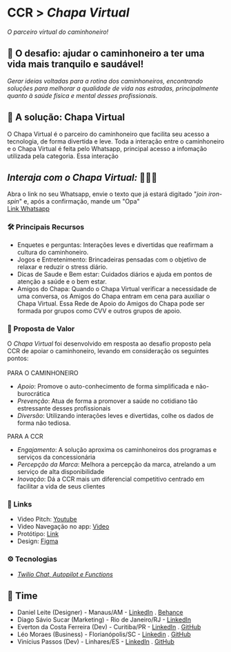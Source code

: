# CCR > *Chapa Virtual*

*O parceiro virtual do caminhoneiro!*

## 🚛 O desafio: ajudar o caminhoneiro a ter uma vida mais tranquilo e saudável!
*Gerar ideias voltadas para a rotina dos caminhoneiros, encontrando soluções para melhorar a qualidade de vida nas estradas, principalmente quanto à saúde física e mental desses profissionais.*

## 🤖 A solução: Chapa Virtual
O Chapa Virtual é o parceiro do caminhoneiro que facilita seu acesso a tecnologia, de forma divertida e leve. Toda a interação entre o caminhoneiro e o Chapa Virtual é feita pelo Whatsapp, principal acesso a infomação utilizada pela categoria. Essa interação

## *Interaja com o Chapa Virtual:* 🦾🦾🦾
Abra o link no seu Whatsapp, envie o texto que já estará digitado "*join iron-spin*" e, após a confirmação, mande um "Opa"<br /> [Link Whatsapp](https://api.whatsapp.com/send?phone=14155238886&text=join%20iron-spin)

### 🛠 Principais Recursos
- Enquetes e perguntas: Interações leves e divertidas que reafirmam a cultura do caminhoneiro.
- Jogos e Entretenimento: Brincadeiras pensadas com o objetivo de relaxar e reduzir o stress diário.
- Dicas de Saude e Bem estar: Cuidados diários e ajuda em pontos de atenção a saúde e o bem estar.
- Amigos do Chapa: Quando o Chapa Virtual verificar a necessidade de uma conversa, os Amigos do Chapa entram em cena para auxiliar o Chapa Virtual. Essa Rede de Apoio do Amigos do Chapa pode ser formada por grupos como CVV e outros grupos de apoio.

### 🤝 Proposta de Valor
O *Chapa Virtual* foi desenvolvido em resposta ao desafio proposto pela CCR de apoiar o caminhoneiro, levando em consideração os seguintes pontos:<br /><br />
PARA O CAMINHONEIRO
- *Apoio*: Promove o auto-conhecimento de forma simplificada e não-burocrática
- *Prevenção*: Atua de forma a promover a saúde no cotidiano tão estressante desses profissionais
- *Diversão*: Utilizando interações leves e divertidas, colhe os dados de forma não tediosa.
 
 PARA A CCR
- *Engajamento*: A solução aproxima os caminhoneiros dos programas e serviços da concessionária
- *Percepção da Marca*: Melhora a percepção da marca, atrelando a um serviço de alta disponibilidade
- *Inovação*: Dá a CCR mais um diferencial competitivo centrado em facilitar a vida de seus clientes
 
 ### 🔗 Links
- Video Pitch: [Youtube]()
- Video Navegação no app: [Video]()
- Protótipo: [Link]()
- Design: [Figma](https://www.figma.com/proto/dkR58hm1XOPw6cpKqVpBJa/Chapa-virtual?node-id=61%3A0&scaling=scale-down)
 
 ### ⚙ Tecnologias
- *[Twilio Chat, Autopilot e Functions](https://www.twilio.com/)* 
 
 ## 💪 Time
- Daniel Leite (Designer) - Manaus/AM - [LinkedIn](https://www.linkedin.com/in/daniel-leite-aa17b843/) . [Behance](https://www.behance.net/danielrodrigo)
- Diago Sávio Sucar (Marketing) - Rio de Janeiro/RJ - [LinkedIn](https://www.linkedin.com/in/diagosucar/)
- Everton da Costa Ferreira (Dev) - Curitiba/PR - [LinkedIn](https://www.linkedin.com/in/evertonferreira96/) . [GitHub](https://github.com/evertonferreira96)
- Léo Moraes (Business) - Florianópolis/SC - [Linkedin](https://www.linkedin.com/in/leohmoraes/) . [GitHub](https://github.com/leohmoraes)
- Vinícius Passos (Dev) - Linhares/ES - [LinkedIn](https://www.linkedin.com/in/vtpa/) . [GitHub](https://github.com/vtpa)
